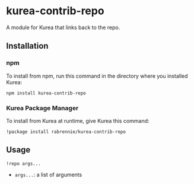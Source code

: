 # kurea-contrib-repo

A module for Kurea that links back to the repo.

## Installation

### npm

To install from npm, run this command in the directory where you installed Kurea:

`npm install kurea-contrib-repo`

### Kurea Package Manager

To install from Kurea at runtime, give Kurea this command:

`!package install rabrennie/kurea-contrib-repo`

## Usage

`!repo args...`

 - `args...`: a list of arguments
